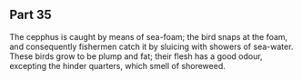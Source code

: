 ## Part 35

The cepphus is caught by means of sea-foam; the bird snaps at the foam, and consequently fishermen catch it by sluicing with showers of sea-water.
These birds grow to be plump and fat; their flesh has a good odour, excepting the hinder quarters, which smell of shoreweed.

